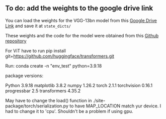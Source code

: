 ## To do: add the weights to the google drive link
You can load the weights for the VGG-13bn model from this [Google Drive Link](https://drive.google.com/drive/folders/1aIWc87WfqGGtjGPHJe62tXzO6e5VoWcy?usp=sharing) and save it at `state_dicts/`

These weights and the code for the model were obtained from this [Github repository](https://github.com/huyvnphan/PyTorch_CIFAR10)

For ViT have to run pip install git+https://github.com/huggingface/transformers.git

Run: conda create -n "env_test" python=3.9.18

package versions:

Python             3.9.18
matplotlib         3.8.2
numpy              1.26.2
torch              2.1.1
torchvision        0.16.1
progressbar        2.5
transformers       4.35.2

May have to change the load() function in ./site-package/torch/serialization.py to have MAP_LOCATION match yur device. I had to change it to 'cpu'. Shouldn't be a problem if using gpu.
